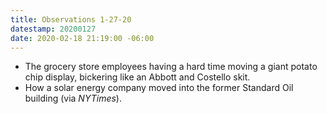 ```yaml
---
title: Observations 1-27-20
datestamp: 20200127
date: 2020-02-18 21:19:00 -06:00
---
```


- The grocery store employees having a hard time moving a giant potato chip display, bickering like an Abbott and Costello skit.
- How a solar energy company moved into the former Standard Oil building (via *NYTimes*).
